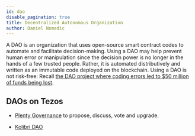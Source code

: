 ```yaml
---
id: dao
disable_pagination: true
title: Decentralized Autonomous Organization
author: Daniel Nomadic
---
```


A DAO is an organization that uses open-source smart contract codes to automate and facilitate decision-making.
Using a DAO may help prevent human error or manipulation since the decision power is no longer in the hands of a few trusted people. Rather, it is automated distributively and written as an immutable code deployed on the blockchain.
Using a DAO is not risk-free: Recall [the DAO project where coding errors led to \$50 million of funds being lost](https://www.coindesk.com/understanding-dao-hack-journalists).

## DAOs on Tezos

- [Plenty Governance](https://www.plentydefi.com/vote) to propose, discuss, vote and upgrade.

- [Kolibri DAO](https://governance.kolibri.finance/)
